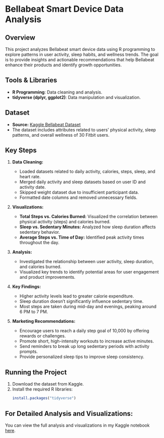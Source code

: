 # Bellabeat Smart Device Data Analysis

## Overview
This project analyzes Bellabeat smart device data using R programming to explore patterns in user activity, sleep habits, and wellness trends. The goal is to provide insights and actionable recommendations that help Bellabeat enhance their products and identify growth opportunities.

## Tools & Libraries
- **R Programming**: Data cleaning and analysis.
- **tidyverse (dplyr, ggplot2)**: Data manipulation and visualization.

## Dataset
- **Source:** [Kaggle Bellabeat Dataset](https://www.kaggle.com/datasets/arashnic/fitbit)
- The dataset includes attributes related to users' physical activity, sleep patterns, and overall wellness of 30 Fitbit users.


## Key Steps

1. **Data Cleaning:**
   - Loaded datasets related to daily activity, calories, steps, sleep, and heart rate.
   - Merged daily activity and sleep datasets based on user ID and activity date.
   - Skipped weight dataset due to insufficient participant data.
   - Formatted date columns and removed unnecessary fields.

2. **Visualizations:**
   - **Total Steps vs. Calories Burned:** Visualized the correlation between physical activity (steps) and calories burned.
   - **Sleep vs. Sedentary Minutes:** Analyzed how sleep duration affects sedentary behavior.
   - **Average Steps vs. Time of Day:** Identified peak activity times throughout the day.

3. **Analysis:**
   - Investigated the relationship between user activity, sleep duration, and calories burned.
   - Visualized key trends to identify potential areas for user engagement and product improvements.

4. **Key Findings:**
   - Higher activity levels lead to greater calorie expenditure.
   - Sleep duration doesn’t significantly influence sedentary time.
   - Most steps are taken during mid-day and evenings, peaking around 6 PM to 7 PM.
  
5. **Marketing Recommendations:**
   - Encourage users to reach a daily step goal of 10,000 by offering rewards or challenges.
   - Promote short, high-intensity workouts to increase active minutes.
   - Send reminders to break up long sedentary periods with activity prompts.
   - Provide personalized sleep tips to improve sleep consistency.

## Running the Project
1. Download the dataset from Kaggle.
2. Install the required R libraries:
   ```r
   install.packages("tidyverse")

## For Detailed Analysis and Visualizations:
You can view the full analysis and visualizations in my Kaggle notebook [here](https://www.kaggle.com/code/vandithavb/bellabeat-data-analysis-project).



